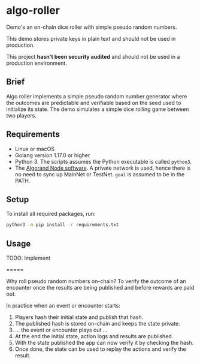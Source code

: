 # algo-roller
 
Demo's an on-chain dice roller with simple pseudo random numbers.
 
This demo stores private keys in plain text and should not be used in production.
 
This project **hasn't been security audited** and should not be used in a production environment.
 
## Brief
 
Algo roller implements a simple pseudo random number generator where the outcomes are predictable and verifiable based on the seed used to initialize its state. The demo simulates a simple dice rolling game between two players.
 
## Requirements
 
* Linux or macOS
* Golang version 1.17.0 or higher
* Python 3. The scripts assumes the Python executable is called `python3`.
* The [Algorand Node software](https://developer.algorand.org/docs/run-a-node/setup/install/). A private network is used, hence there is no need to sync up MainNet or TestNet. `goal` is assumed to be in the PATH.
 
## Setup
 
To install all required packages, run:
```bash
python3 -m pip install -r requirements.txt
```
 
## Usage
 
TODO: Implement
 
=====
 
Why roll pseudo random numbers on-chain? To verify the outcome of an encounter once the results are being published and before rewards are paid out.
 
In practice when an event or encounter starts:
 
1) Players hash their initial state and publish that hash.
2) The published hash is stored on-chain and keeps the state private.
3) ... the event or encounter plays out ...
4) At the end the initial state, action logs and results are published.
5) With the state published the app can now verify it by checking the hash.
6) Once done, the state can be used to replay the actions and verify the result.
